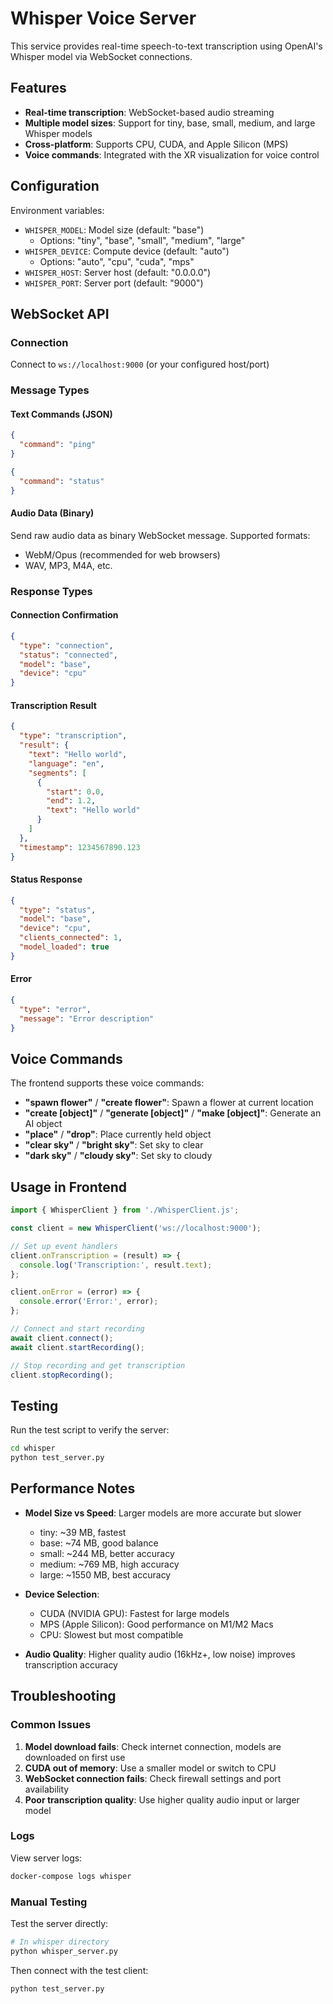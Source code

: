 # Whisper Voice Server

This service provides real-time speech-to-text transcription using OpenAI's Whisper model via WebSocket connections.

## Features

- **Real-time transcription**: WebSocket-based audio streaming
- **Multiple model sizes**: Support for tiny, base, small, medium, and large Whisper models
- **Cross-platform**: Supports CPU, CUDA, and Apple Silicon (MPS)
- **Voice commands**: Integrated with the XR visualization for voice control

## Configuration

Environment variables:
- `WHISPER_MODEL`: Model size (default: "base")
  - Options: "tiny", "base", "small", "medium", "large"
- `WHISPER_DEVICE`: Compute device (default: "auto")
  - Options: "auto", "cpu", "cuda", "mps"
- `WHISPER_HOST`: Server host (default: "0.0.0.0")
- `WHISPER_PORT`: Server port (default: "9000")

## WebSocket API

### Connection

Connect to `ws://localhost:9000` (or your configured host/port)

### Message Types

#### Text Commands (JSON)
```json
{
  "command": "ping"
}
```

```json
{
  "command": "status"
}
```

#### Audio Data (Binary)
Send raw audio data as binary WebSocket message. Supported formats:
- WebM/Opus (recommended for web browsers)
- WAV, MP3, M4A, etc.

### Response Types

#### Connection Confirmation
```json
{
  "type": "connection",
  "status": "connected",
  "model": "base",
  "device": "cpu"
}
```

#### Transcription Result
```json
{
  "type": "transcription",
  "result": {
    "text": "Hello world",
    "language": "en",
    "segments": [
      {
        "start": 0.0,
        "end": 1.2,
        "text": "Hello world"
      }
    ]
  },
  "timestamp": 1234567890.123
}
```

#### Status Response
```json
{
  "type": "status",
  "model": "base",
  "device": "cpu",
  "clients_connected": 1,
  "model_loaded": true
}
```

#### Error
```json
{
  "type": "error",
  "message": "Error description"
}
```

## Voice Commands

The frontend supports these voice commands:

- **"spawn flower"** / **"create flower"**: Spawn a flower at current location
- **"create [object]"** / **"generate [object]"** / **"make [object]"**: Generate an AI object
- **"place"** / **"drop"**: Place currently held object
- **"clear sky"** / **"bright sky"**: Set sky to clear
- **"dark sky"** / **"cloudy sky"**: Set sky to cloudy

## Usage in Frontend

```javascript
import { WhisperClient } from './WhisperClient.js';

const client = new WhisperClient('ws://localhost:9000');

// Set up event handlers
client.onTranscription = (result) => {
  console.log('Transcription:', result.text);
};

client.onError = (error) => {
  console.error('Error:', error);
};

// Connect and start recording
await client.connect();
await client.startRecording();

// Stop recording and get transcription
client.stopRecording();
```

## Testing

Run the test script to verify the server:

```bash
cd whisper
python test_server.py
```

## Performance Notes

- **Model Size vs Speed**: Larger models are more accurate but slower
  - tiny: ~39 MB, fastest
  - base: ~74 MB, good balance
  - small: ~244 MB, better accuracy
  - medium: ~769 MB, high accuracy
  - large: ~1550 MB, best accuracy

- **Device Selection**: 
  - CUDA (NVIDIA GPU): Fastest for large models
  - MPS (Apple Silicon): Good performance on M1/M2 Macs
  - CPU: Slowest but most compatible

- **Audio Quality**: Higher quality audio (16kHz+, low noise) improves transcription accuracy

## Troubleshooting

### Common Issues

1. **Model download fails**: Check internet connection, models are downloaded on first use
2. **CUDA out of memory**: Use a smaller model or switch to CPU
3. **WebSocket connection fails**: Check firewall settings and port availability
4. **Poor transcription quality**: Use higher quality audio input or larger model

### Logs

View server logs:
```bash
docker-compose logs whisper
```

### Manual Testing

Test the server directly:
```bash
# In whisper directory
python whisper_server.py
```

Then connect with the test client:
```bash
python test_server.py
```
